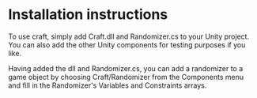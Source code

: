 Installation instructions
==============

To use craft, simply add Craft.dll and Randomizer.cs to your Unity
project.  You can also add the other Unity components for testing
purposes if you like.

Having added the dll and Randomizer.cs, you can add a randomizer to a
game object by choosing Craft/Randomizer from the Components menu and
fill in the Randomizer's Variables and Constraints arrays.
